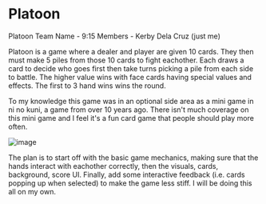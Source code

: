 # Platoon

Platoon
Team Name - 9:15
Members - Kerby Dela Cruz (just me)

Platoon is a game where a dealer and player are given 10 cards. They then must make
5 piles from those 10 cards to fight eachother. Each draws a card to decide who goes first
then take turns picking a pile from each side to battle. The higher value wins with
face cards having special values and effects. The first to 3 hand wins wins the round.

To my knowledge this game was in an optional side area as a mini game in ni no kuni,
a game from over 10 years ago. There isn't much coverage on this mini game and I feel
it's a fun card game that people should play more often.

![image](https://github.com/user-attachments/assets/2017a64d-e215-48a2-8c7c-91f77207263a)


The plan is to start off with the basic game mechanics, making sure that the hands
interact with eachother correctly, then the visuals, cards, background, score UI.
Finally, add some interactive feedback (i.e. cards popping up when selected) to
make the game less stiff. I will be doing this all on my own.
